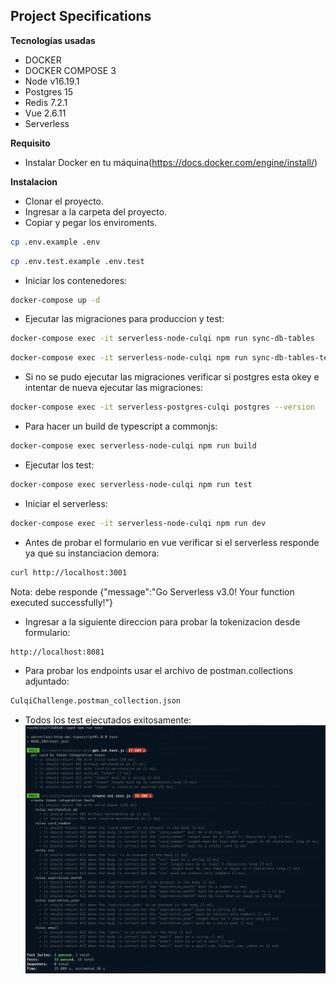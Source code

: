 ## Project Specifications

**Tecnologías usadas**
- DOCKER
- DOCKER COMPOSE 3
- Node v16.19.1
- Postgres 15
- Redis 7.2.1
- Vue 2.6.11
- Serverless

**Requisito**

- Instalar Docker en tu máquina(https://docs.docker.com/engine/install/)

**Instalacion**
- Clonar el proyecto. 
- Ingresar a la carpeta del proyecto.
- Copiar y pegar los enviroments.
```bash
cp .env.example .env
```
```bash
cp .env.test.example .env.test
```
- Iniciar los contenedores:
```bash
docker-compose up -d
```
- Ejecutar las migraciones para produccion y test:
```bash
docker-compose exec -it serverless-node-culqi npm run sync-db-tables
```
```bash
docker-compose exec -it serverless-node-culqi npm run sync-db-tables-test
```
- Si no se pudo ejecutar las migraciones verificar si postgres esta okey e intentar de nueva ejecutar las migraciones:
```bash
docker-compose exec -it serverless-postgres-culqi postgres --version
```
- Para hacer un build de typescript a commonjs:
```bash
docker-compose exec serverless-node-culqi npm run build
```
- Ejecutar los test:
```bash
docker-compose exec serverless-node-culqi npm run test
```
- Iniciar el serverless:
```bash
docker-compose exec -it serverless-node-culqi npm run dev
```
- Antes de probar el formulario en vue verificar si el serverless responde ya que su instanciacion demora:
```bash
curl http://localhost:3001
```
Nota: debe responde {"message":"Go Serverless v3.0! Your function executed successfully!"}

- Ingresar a la siguiente direccion para probar la tokenizacion desde formulario:
```bash
http://localhost:8081
```
- Para probar los endpoints usar el archivo de postman.collections adjuntado:
```bash
CulqiChallenge.postman_collection.json
```
- Todos los test ejecutados exitosamente:
![alt text](https://raw.githubusercontent.com/DanteCuevas/aws-lambda-culqi-test/main/screan-test.jpg)